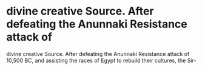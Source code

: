 # divine creative Source. After defeating the Anunnaki Resistance attack of

divine creative Source. After defeating the Anunnaki Resistance attack of
10,500 BC, and assisting the races of Egypt to rebuild their cultures, the Sir-